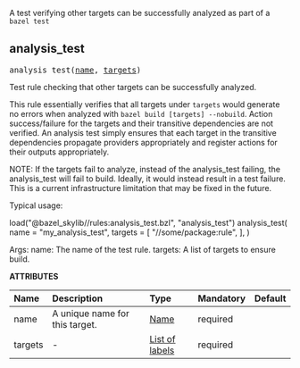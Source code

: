 <!-- Generated with Stardoc: http://skydoc.bazel.build -->

A test verifying other targets can be successfully analyzed as part of a `bazel test`

<a id="analysis_test"></a>

## analysis_test

<pre>
analysis_test(<a href="#analysis_test-name">name</a>, <a href="#analysis_test-targets">targets</a>)
</pre>

Test rule checking that other targets can be successfully analyzed.

This rule essentially verifies that all targets under `targets` would
generate no errors when analyzed with `bazel build [targets] --nobuild`.
Action success/failure for the targets and their transitive dependencies
are not verified. An analysis test simply ensures that each target in the transitive
dependencies propagate providers appropriately and register actions for their outputs
appropriately.

NOTE: If the targets fail to analyze, instead of the analysis_test failing, the analysis_test
will fail to build. Ideally, it would instead result in a test failure. This is a current
infrastructure limitation that may be fixed in the future.

Typical usage:

  load("@bazel_skylib//rules:analysis_test.bzl", "analysis_test")
  analysis_test(
      name = "my_analysis_test",
      targets = [
          "//some/package:rule",
      ],
  )

Args:
  name: The name of the test rule.
  targets: A list of targets to ensure build.

**ATTRIBUTES**


| Name  | Description | Type | Mandatory | Default |
| :------------- | :------------- | :------------- | :------------- | :------------- |
| <a id="analysis_test-name"></a>name |  A unique name for this target.   | <a href="https://bazel.build/concepts/labels#target-names">Name</a> | required |  |
| <a id="analysis_test-targets"></a>targets |  -   | <a href="https://bazel.build/concepts/labels">List of labels</a> | required |  |


